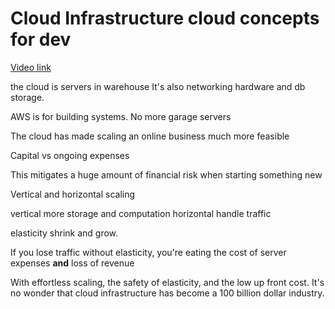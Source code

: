 # Cloud Infrastructure cloud concepts for dev

[Video link](https://www.egghead.io/lessons/egghead-cloud-infrastructure-cloud-concepts-for-dev?pl=cloud-infrastructure-fundamentals-with-aws-ee4bb845)

the cloud is servers in warehouse
It's also networking hardware and db storage. 

AWS is for building systems. No more garage servers

<TimeStamp start="1:00" end="1:10">
  
  The cloud has made scaling an online business much more feasible
  
</TimeStamp>

Capital vs ongoing expenses

<TimeStamp start="3:20" end="3:30">
  
  This mitigates a huge amount of financial risk when starting something new
  
</TimeStamp>

Vertical and horizontal scaling

vertical more storage and computation
horizontal handle traffic

elasticity
shrink and grow.

<TimeStamp start="4:40" end="4:50">
  
  If you lose traffic without elasticity, you're eating the cost of server expenses **and** loss of revenue
  
</TimeStamp>

With effortless scaling, the safety of elasticity, and the low up front cost. It's no wonder that cloud infrastructure has become a 100 billion dollar industry. 
